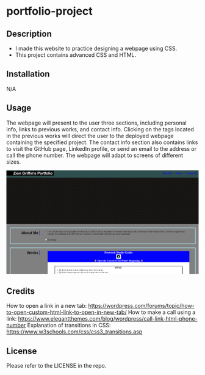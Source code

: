 # portfolio-project

## Description
- I made this website to practice designing a webpage using CSS.
- This project contains advanced CSS and HTML.

## Installation 
N/A

## Usage
The webpage will present to the user three sections, including personal info, links to previous works, and contact info. Clicking on the tags located in the previous works will direct the user to the deployed webpage containing the specified project. The contact info section also contains links to visit the GitHub page, LinkedIn profile, or send an email to the address or call the phone number. The webpage will adapt to screens of different sizes.

![Screenshot of webpage](<./assets/images/Screenshot.png>)

## Credits
How to open a link in a new tab: https://wordpress.com/forums/topic/how-to-open-custom-html-link-to-open-in-new-tab/
How to make a call using a link: https://www.elegantthemes.com/blog/wordpress/call-link-html-phone-number
Explanation of transitions in CSS: https://www.w3schools.com/css/css3_transitions.asp

## License
Please refer to the LICENSE in the repo.